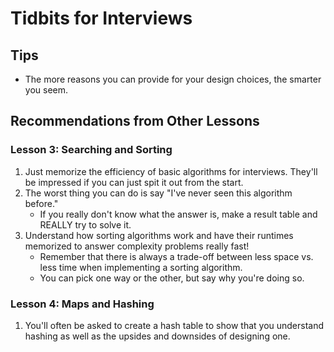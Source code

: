 # Tidbits for Interviews


## Tips
* The more reasons you can provide for your design choices, the smarter you seem.



## Recommendations from Other Lessons


### Lesson 3: Searching and Sorting
1. Just memorize the efficiency of basic algorithms for interviews. They'll be impressed if you can just spit it out from the start.
2. The worst thing you can do is say "I've never seen this algorithm before."
    - If you really don't know what the answer is, make a result table and REALLY try to solve it.
3. Understand how sorting algorithms work and have their runtimes memorized to answer complexity problems really fast!
    - Remember that there is always a trade-off between less space vs. less time when implementing a sorting algorithm.
    - You can pick one way or the other, but say why you're doing so.


### Lesson 4: Maps and Hashing
1. You'll often be asked to create a hash table to show that you understand hashing as well as the upsides and downsides of designing one.